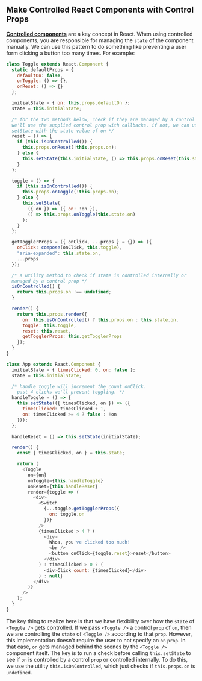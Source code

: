 ## Make Controlled React Components with Control Props

[**Controlled components**](https://reactjs.org/docs/forms.html#controlled-components) are a key concept in React. When using controlled components, you are responsible for managing the `state` of the component manually. We can use this pattern to do something like preventing a user form clicking a button too many times. For example:

```javascript
class Toggle extends React.Component {
  static defaultProps = {
    defaultOn: false,
    onToggle: () => {},
    onReset: () => {}
  };

  initialState = { on: this.props.defaultOn };
  state = this.initialState;

  /* for the two methods below, check if they are managed by a control prop on. if so,
  we'll use the supplied control prop with callbacks. if not, we can use internal
  setState with the state value of on */
  reset = () => {
    if (this.isOnControlled()) {
      this.props.onReset(!this.props.on);
    } else {
      this.setState(this.initialState, () => this.props.onReset(this.state.on));
    }
  };

  toggle = () => {
    if (this.isOnControlled()) {
      this.props.onToggle(!this.props.on);
    } else {
      this.setState(
        ({ on }) => ({ on: !on }),
        () => this.props.onToggle(this.state.on)
      );
    }
  };

  getTogglerProps = ({ onClick, ...props } = {}) => ({
    onClick: compose(onClick, this.toggle),
    "aria-expanded": this.state.on,
    ...props
  });

  /* a utility method to check if state is controlled internally or
  managed by a control prop */
  isOnControlled() {
    return this.props.on !== undefined;
  }

  render() {
    return this.props.render({
      on: this.isOnControlled() ? this.props.on : this.state.on,
      toggle: this.toggle,
      reset: this.reset,
      getTogglerProps: this.getTogglerProps
    });
  }
}

class App extends React.Component {
  initialState = { timesClicked: 0, on: false };
  state = this.initialState;

  /* handle toggle will increment the count onClick.
    past 4 clicks we'll prevent toggling. */
  handleToggle = () => {
    this.setState(({ timesClicked, on }) => ({
      timesClicked: timesClicked + 1,
      on: timesClicked >= 4 ? false : !on
    }));
  };

  handleReset = () => this.setState(initialState);

  render() {
    const { timesClicked, on } = this.state;

    return (
      <Toggle
        on={on}
        onToggle={this.handleToggle}
        onReset={this.handleReset}
        render={toggle => (
          <div>
            <Switch
              {...toggle.getTogglerProps({
                on: toggle.on
              })}
            />
            {timesClicked > 4 ? (
              <div>
                Whoa, you've clicked too much!
                <br />
                <button onClick={toggle.reset}>reset</button>
              </div>
            ) : timesClicked > 0 ? (
              <div>Click count: {timesClicked}</div>
            ) : null}
          </div>
        )}
      />
    );
  }
}
```

The key thing to realize here is that we have flexibility over how the `state` of `<Toggle />` gets controlled. If we pass `<Toggle />` a control `prop` of `on`, then we are controlling the `state` of `<Toggle />` according to that `prop`. However, this implementation doesn't require the user to not specify an `on` `prop`. In that case, `on` gets managed behind the scenes by the `<Toggle />` component itself. The key is to run a check before calling `this.setState` to see if `on` is controlled by a control `prop` or controlled internally. To do this, we use the utility `this.isOnControlled`, which just checks if `this.props.on` is `undefined`.
